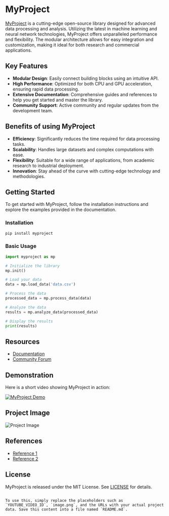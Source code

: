 # MyProject

[MyProject](https://www.myproject.com) is a cutting-edge open-source library designed for advanced data processing and analysis. Utilizing the latest in machine learning and neural network technologies, MyProject offers unparalleled performance and flexibility. The modular architecture allows for easy integration and customization, making it ideal for both research and commercial applications.

## Key Features

- **Modular Design**: Easily connect building blocks using an intuitive API.
- **High Performance**: Optimized for both CPU and GPU acceleration, ensuring rapid data processing.
- **Extensive Documentation**: Comprehensive guides and references to help you get started and master the library.
- **Community Support**: Active community and regular updates from the development team.

## Benefits of using MyProject

- **Efficiency**: Significantly reduces the time required for data processing tasks.
- **Scalability**: Handles large datasets and complex computations with ease.
- **Flexibility**: Suitable for a wide range of applications, from academic research to industrial deployment.
- **Innovation**: Stay ahead of the curve with cutting-edge technology and methodologies.

## Getting Started

To get started with MyProject, follow the installation instructions and explore the examples provided in the documentation.

### Installation

```bash
pip install myproject
```

### Basic Usage

```python
import myproject as mp

# Initialize the library
mp.init()

# Load your data
data = mp.load_data('data.csv')

# Process the data
processed_data = mp.process_data(data)

# Analyze the data
results = mp.analyze_data(processed_data)

# Display the results
print(results)
```

## Resources

- [Documentation](https://www.myproject.com/docs)
- [Community Forum](https://forum.myproject.com)

## Demonstration

Here is a short video showing MyProject in action:

[![MyProject Demo](https://img.youtube.com/vi/YOUTUBE_VIDEO_ID/0.jpg)](https://www.youtube.com/watch?v=YOUTUBE_VIDEO_ID)

## Project Image

![Project Image](image.png)

## References

- [Reference 1](https://www.reference1.com)
- [Reference 2](https://www.reference2.com)

## License

MyProject is released under the MIT License. See [LICENSE](LICENSE) for details.
```

To use this, simply replace the placeholders such as `YOUTUBE_VIDEO_ID`, `image.png`, and the URLs with your actual project data. Save this content into a file named `README.md`.

